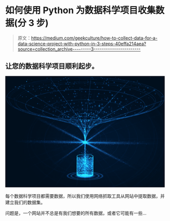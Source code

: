 # 如何使用 Python 为数据科学项目收集数据(分 3 步)

> 原文：<https://medium.com/geekculture/how-to-collect-data-for-a-data-science-project-with-python-in-3-steps-40effa214aea?source=collection_archive---------3----------------------->

## 让您的数据科学项目顺利起步。

![](img/8ace63088e6ce86cc34238be356207b6.png)

每个数据科学项目都需要数据，所以我们使用网络抓取工具从网站中提取数据，并建立我们的数据集。

问题是，一个网站并不总是有我们想要的所有数据，或者它可能有一些…